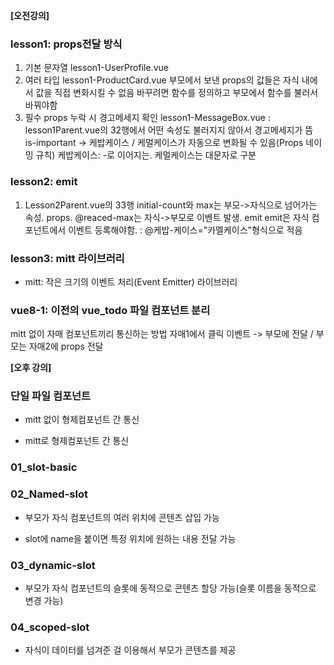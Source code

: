 **[오전강의]**

### lesson1: props전달 방식

1. 기본 문자열 lesson1-UserProfile.vue
2. 여러 타입 lesson1-ProductCard.vue
부모에서 보낸 props의 값들은 자식 내에서 값을 직접 변화시킬 수 없음
바꾸려면 함수를 정의하고 부모에서 함수를 불러서 바꿔야함
3. 필수 props 누락 시 경고메세지 확인 lesson1-MessageBox.vue
: lesson1Parent.vue의 32행에서 어떤 속성도 불러지지 않아서 경고메세지가 뜸
is-important -> 케밥케이스 / 케멀케이스가 자동으로 변화될 수 있음(Props 네이밍 규칙)
케밥케이스: -로 이어지는. 케멀케이스는 대문자로 구분

### lesson2: emit

1. Lesson2Parent.vue의 33행
initial-count와 max는 부모->자식으로 넘어가는 속성. props.
@reaced-max는 자식->부모로 이벤트 발생. emit
emit은 자식 컴포넌트에서 이벤트 등록해야함.
: @케밥-케이스="카멜케이스"형식으로 적음

### lesson3: mitt 라이브러리

- mitt: 작은 크기의 이벤트 처리(Event Emitter) 라이브러리

### vue8-1: 이전의 vue_todo 파일 컴포넌트 분리

mitt 없이 자매 컴포넌트끼리 통신하는 방법
자매1에서 클릭 이벤트 -> 부모에 전달 / 부모는 자매2에 props 전달

**[오후 강의]**

### 단일 파일 컴포넌트

  - mitt 없이 형제컴포넌트 간 통신

  - mitt로 형제컴포넌트 간 통신

### 01_slot-basic
### 02_Named-slot

  - 부모가 자식 컴포넌트의 여러 위치에 콘텐츠 삽입 가능

  - slot에 name을 붙이면 특정 위치에 원하는 내용 전달 가능
### 03_dynamic-slot

  - 부모가 자식 컴포넌트의 슬롯에 동적으로 콘텐츠 할당 가능(슬롯 이름을 동적으로 변경 가능)
### 04_scoped-slot

  - 자식이 데이터를 넘겨준 걸 이용해서 부모가 콘텐츠를 제공
